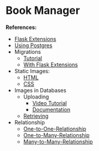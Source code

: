 # Book Manager
**References:**
- [Flask Extensions](https://www.youtube.com/watch?v=ttc1sjUeCiA)
- [Using Postgres](https://vsupalov.com/flask-sqlalchemy-postgres/)
- Migrations
  - [Tutorial](https://www.youtube.com/watch?v=BAOfjPuVby0&feature=emb_logo)
  - [With Flask Extensions](https://stackoverflow.com/questions/48603220/error-on-flask-migrate-with-application-factory)
- Static Images:
  - [HTML](https://www.youtube.com/watch?v=tXpFERibRaU)
  - [CSS](https://stackoverflow.com/questions/39579666/how-to-set-background-image-on-flask-templates/39579810)
- Images in Databases
  - Uploading
    - [Video Tutorial](https://www.youtube.com/watch?v=HNw6shJv9Ck)
    - [Documentation](https://pythonhosted.org/Flask-Uploads/)
  - [Retrieving](https://gist.github.com/greyli/ca74d71f13c52d089a8da8d2b758d519)
- Relationship
  - [One-to-One-Relationship](https://www.youtube.com/watch?v=JI76IvF9Lwg)
  - [One-to-Many-Relationship](https://www.youtube.com/watch?v=juPQ04_twtA)
  - [Many-to-Many-Relationship](https://www.youtube.com/watch?v=OvhoYbjtiKc)
